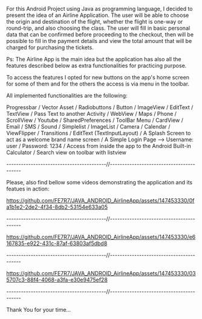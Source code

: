 For this Android Project using Java as programming language, I decided to present the idea of ​​an Airline Application. The user will be able to choose the origin and destination of the flight, whether the flight is one-way or round-trip, and also choosing the class. The user will fill in basic personal data that can be confirmed before proceeding to the checkout, then will be possible to fill in the payment details and view the total amount that will be charged for purchasing the tickets.

Ps: The Airline App is the main idea but the application has also all the features described below as extra functionalities for practicing purpose.

To access the features I opted for new buttons on the app's home screen for some of them and for the others the access is via menu in the toolbar.

All implemented functionalities are the following:

Progressbar / Vector Asset / Radiobuttons / Button / ImageView / EditText / TextView / Pass Text to another Activity / WebView / Maps / Phone / ScrollView / Youtube / SharedPreferences / ToolBar Menu / CardView / Email / SMS / Sound / Simplelist / ImageList / Camera / Calendar / ViewFlipper / Transitions / EditText (TextInputLayout) / A Splash Screen to act as a welcome brand name screen / A Simple Login Page —> Username: user / Password: 1234 / Access from inside the app to the Android Built-in Calculator / Search view on toolbar with listview

-----------------------------------------//-----------------------------------------

Please, also find bellow some videos demonstrating the application and its featues in action:



https://github.com/FE7R7/JAVA_ANDROID_AirlineApp/assets/147453330/0fa1b1e2-2de2-4f34-8db2-53154e633a05


-----------------------------------------//-----------------------------------------


https://github.com/FE7R7/JAVA_ANDROID_AirlineApp/assets/147453330/e6167835-e922-431c-87af-63803af5dbd8


-----------------------------------------//-----------------------------------------


https://github.com/FE7R7/JAVA_ANDROID_AirlineApp/assets/147453330/035707c3-88f4-4068-a3fa-e30e9475ef28


-----------------------------------------//-----------------------------------------

Thank You for your time...
